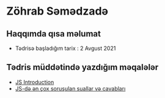 # Zöhrab Səmədzadə
## Haqqımda qısa məlumat
- Tədrisə başladığım tarix : 2 Avgust 2021
## Tədris müddətində yazdığım məqalələr
- [JS Introduction](https://medium.com/pragmatech/javascript-introduction-2166cd7f172)
- [JS-də ən çox soruşulan suallar və cavabları](https://medium.com/@zohrabsemedzade3/javascript-%C9%99n-%C3%A7ox-soru%C5%9Fulan-suallar-v%C9%99-cavablar%C4%B1-8a21d34c1270)
